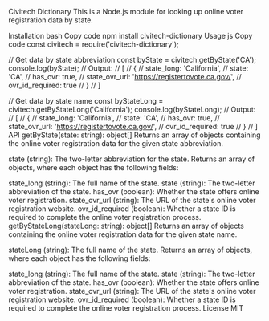 Civitech Dictionary
This is a Node.js module for looking up online voter registration data by state.

Installation
bash
Copy code
npm install civitech-dictionary
Usage
js
Copy code
const civitech = require('civitech-dictionary');

// Get data by state abbreviation
const byState = civitech.getByState('CA');
console.log(byState);
// Output:
// [
//   {
//     state_long: 'California',
//     state: 'CA',
//     has_ovr: true,
//     state_ovr_url: 'https://registertovote.ca.gov/',
//     ovr_id_required: true
//   }
// ]

// Get data by state name
const byStateLong = civitech.getByStateLong('California');
console.log(byStateLong);
// Output:
// [
//   {
//     state_long: 'California',
//     state: 'CA',
//     has_ovr: true,
//     state_ovr_url: 'https://registertovote.ca.gov/',
//     ovr_id_required: true
//   }
// ]
API
getByState(state: string): object[]
Returns an array of objects containing the online voter registration data for the given state abbreviation.

state (string): The two-letter abbreviation for the state.
Returns an array of objects, where each object has the following fields:

state_long (string): The full name of the state.
state (string): The two-letter abbreviation of the state.
has_ovr (boolean): Whether the state offers online voter registration.
state_ovr_url (string): The URL of the state's online voter registration website.
ovr_id_required (boolean): Whether a state ID is required to complete the online voter registration process.
getByStateLong(stateLong: string): object[]
Returns an array of objects containing the online voter registration data for the given state name.

stateLong (string): The full name of the state.
Returns an array of objects, where each object has the following fields:

state_long (string): The full name of the state.
state (string): The two-letter abbreviation of the state.
has_ovr (boolean): Whether the state offers online voter registration.
state_ovr_url (string): The URL of the state's online voter registration website.
ovr_id_required (boolean): Whether a state ID is required to complete the online voter registration process.
License
MIT